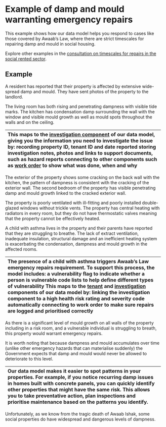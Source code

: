 # Example of damp and mould warranting emergency repairs

This example shows how our data model helps you respond to cases like those covered by Awaab’s Law, where there are strict timescales for repairing damp and mould in social housing.

Explore other examples in the [consultation on timescales for repairs in the social rented sector](https://www.gov.uk/government/consultations/awaabs-law-consultation-on-timescales-for-repairs-in-the-social-rented-sector/awaabs-law-consultation-on-timescales-for-repairs-in-the-social-rented-sector#annex-b-examples-of-hazards-emergency-awaabs-law-and-routine%20).

## Example

A resident has reported that their property is affected by extensive wide-spread damp and mould. They have sent photos of the property to the landlord.

The living room has both rising and penetrating dampness with visible tide marks. The kitchen has condensation damp surrounding the wall with the window and visible mould growth as well as mould spots throughout the walls and on the ceiling.

| This maps to the [investigation component](http://ins) of our data model, giving you the information you need to investigate the issue by: recording property ID, tenant ID and date reported storing investigation notes, photos and links to support documents, such as hazard reports connecting to other components such as [work order](http://ord) to show what was done, when and why |
| :---- |

The exterior of the property shows some cracking on the back wall with the kitchen, the pattern of dampness is consistent with the cracking of the exterior wall. The second bedroom of the property has visible penetrating damp and mould growth linked to the cracked exterior wall.

The property is poorly ventilated with ill-fitting and poorly installed double-glazed windows without trickle vents. The property has central heating with radiators in every room, but they do not have thermostatic valves meaning that the property cannot be effectively heated.

A child with asthma lives in the property and their parents have reported that they are struggling to breathe. The lack of extract ventilation, inadequate insulation, structural damage and an inefficient heating system is exacerbating the condensation, dampness and mould growth in the affected rooms.

| The presence of a child with asthma triggers Awaab’s Law emergency repairs requirement. To support this process, the model includes: a vulnerability flag to indicate whether a person is vulnerable code lists to help define different types of vulnerability This maps to the [tenant](http://ten) and [investigation](http://inv) components of our data model by: linking the investigation component to a high health risk rating and severity code automatically connecting to work order to make sure repairs are logged and prioritised correctly |
| :---- |

As there is a significant level of mould growth on all walls of the property including in a risk room, and a vulnerable individual is struggling to breath, this property would warrant emergency repairs. 

It is worth noting that because dampness and mould accumulates over time (unlike other emergency hazards that can materialise suddenly) the Government expects that damp and mould would never be allowed to deteriorate to this level.

| Our data model makes it easier to spot patterns in your properties. For example, if you notice recurring damp issues in homes built with concrete panels, you can quickly identify other properties that might have the same risk. This allows you to take preventative action, plan inspections and prioritise maintenance based on the patterns you identify. |
| :---- |

Unfortunately, as we know from the tragic death of Awaab Ishak, some social properties do have widespread and dangerous levels of dampness.